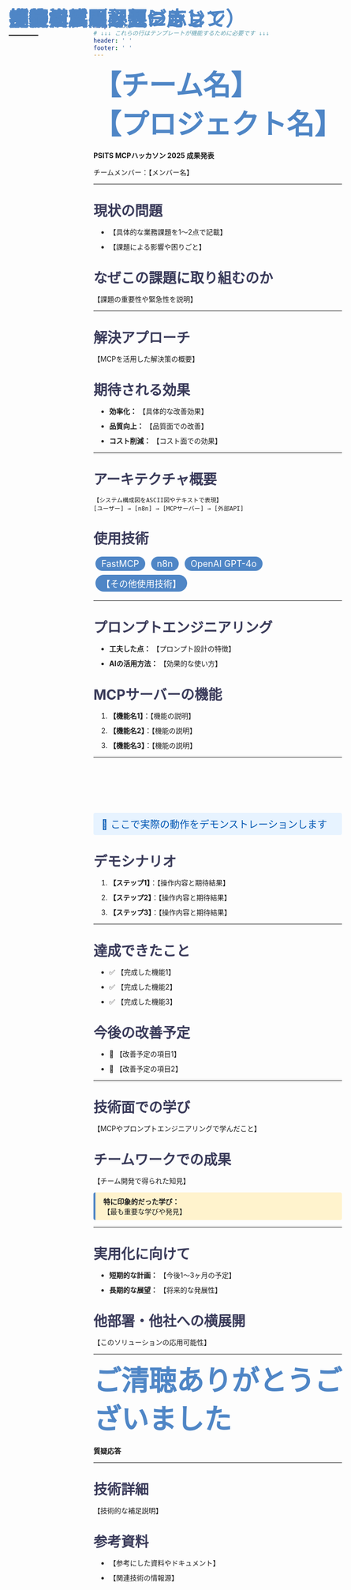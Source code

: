 ```yaml
---
marp: true
# ↓↓↓ これらの行はテンプレートが機能するために必要です ↓↓↓
header: ' '
footer: ' '
---
```


<style>
/* Google Fontsから日本語フォントを読み込み */
@import url('https://fonts.googleapis.com/css2?family=Noto+Sans+JP:wght@400;700&display=swap');

/* --- 色やフォントの基本設定 --- */
:root {
  --color-background: #f8f8f4;
  --color-foreground: #3a3b5a;
  --color-heading: #4f86c6;
  --color-hr: #000000;
  --font-default: 'Noto Sans JP', 'Hiragino Kaku Gothic ProN', 'Meiryo', sans-serif;
}

/* --- スライド全体のスタイル --- */
section {
  background-color: var(--color-background);
  color: var(--color-foreground);
  font-family: var(--font-default);
  font-weight: 400;
  box-sizing: border-box;
  border-bottom: 8px solid var(--color-hr);
  position: relative;
  line-height: 1.7;
  font-size: 22px;
  padding: 56px;
}
section:last-of-type {
  border-bottom: none;
}

/* --- 見出しのスタイル --- */
h1, h2, h3, h4, h5, h6 {
  font-weight: 700;
  color: var(--color-heading);
  margin: 0;
  padding: 0;
}

/* タイトルページ(h1)のスタイル */
h1 {
  font-size: 56px;
  line-height: 1.4;
  text-align: left;
}

/* 通常スライドのタイトル(##) */
h2 {
  position: absolute;
  top: 40px;
  left: 56px;
  right: 56px;
  font-size: 40px;
  padding-top: 0;
  padding-bottom: 16px;
}

/* h2の疑似要素(::after)を使って、短い線を実装 */
h2::after {
  content: '';
  position: absolute;
  left: 0;
  bottom: 8px;
  width: 60px;
  height: 2px;
  background-color: var(--color-hr);
}

/* h2と後続コンテンツの間のスペースを確保 */
h2 + * {
  margin-top: 112px;
}

/* サブ見出し (例: 目的, 目標) */
h3 {
  color: var(--color-foreground);
  font-size: 28px;
  margin-top: 32px;
  margin-bottom: 12px;
}

/* --- リストのスタイル --- */
ul, ol {
  padding-left: 32px;
}
li {
  margin-bottom: 10px;
}

/* フッターとして機能する、太い青いラインを実装 */
footer {
  font-size: 0;
  color: transparent;
  position: absolute;
  left: 56px;
  right: 56px;
  bottom: 40px;
  height: 8px;
  background-color: var(--color-heading);
}

/* ロゴの配置 */
header {
  font-size: 0;
  color: transparent;
  background-image: url('ロゴ.png');
  background-repeat: no-repeat;
  background-size: contain;
  background-position: top right;
  
  position: absolute;
  top: 40px;
  left: calc(100% - 180px - 56px);
  width: 180px;
  height: 50px;
}

/* --- 特別なクラス --- */
section.lead {
  border-bottom: 8px solid var(--color-hr);
}

/* タイトルページではフッターラインとロゴ(header)を非表示にする */
section.lead footer,
section.lead header {
  display: none;
}

section.lead h1 {
  margin-bottom: 24px;
}
section.lead p {
  font-size: 24px;
  color: var(--color-foreground);
}

/* MCPハッカソン用の追加スタイル */
.highlight {
  background-color: #fff3cd;
  padding: 8px 16px;
  border-radius: 4px;
  border-left: 4px solid var(--color-heading);
}

.demo-note {
  background-color: #e7f3ff;
  color: #0056b3;
  padding: 8px 16px;
  border-radius: 4px;
  font-size: 20px;
}

.tech-stack {
  display: inline-block;
  background-color: var(--color-heading);
  color: white;
  padding: 4px 12px;
  border-radius: 20px;
  font-size: 18px;
  margin: 4px;
}
</style>

# 【チーム名】
# 【プロジェクト名】

**PSITS MCPハッカソン 2025 成果発表**

チームメンバー：【メンバー名】

---

## 解決したい課題

### 現状の問題
- 【具体的な業務課題を1〜2点で記載】
- 【課題による影響や困りごと】

### なぜこの課題に取り組むのか
【課題の重要性や緊急性を説明】

---

## 提案するソリューション

### 解決アプローチ
【MCPを活用した解決策の概要】

### 期待される効果
- **効率化：** 【具体的な改善効果】
- **品質向上：** 【品質面での改善】
- **コスト削減：** 【コスト面での効果】

---

## 技術構成

### アーキテクチャ概要
```
【システム構成図をASCII図やテキストで表現】
[ユーザー] → [n8n] → [MCPサーバー] → [外部API]
```

### 使用技術
<span class="tech-stack">FastMCP</span>
<span class="tech-stack">n8n</span>
<span class="tech-stack">OpenAI GPT-4o</span>
<span class="tech-stack">【その他使用技術】</span>

---

## 実装のポイント

### プロンプトエンジニアリング
- **工夫した点：** 【プロンプト設計の特徴】
- **AIの活用方法：** 【効果的な使い方】

### MCPサーバーの機能
1. **【機能名1】**：【機能の説明】
2. **【機能名2】**：【機能の説明】
3. **【機能名3】**：【機能の説明】

---

## デモンストレーション

<div class="demo-note">
📱 ここで実際の動作をデモンストレーションします
</div>

### デモシナリオ
1. **【ステップ1】**：【操作内容と期待結果】
2. **【ステップ2】**：【操作内容と期待結果】
3. **【ステップ3】**：【操作内容と期待結果】

---

## 実装の成果

### 達成できたこと
- ✅ 【完成した機能1】
- ✅ 【完成した機能2】
- ✅ 【完成した機能3】

### 今後の改善予定
- 🔄 【改善予定の項目1】
- 🔄 【改善予定の項目2】

---

## 学んだこと・気づき

### 技術面での学び
【MCPやプロンプトエンジニアリングで学んだこと】

### チームワークでの成果
【チーム開発で得られた知見】

<div class="highlight">
<strong>特に印象的だった学び：</strong><br>
【最も重要な学びや発見】
</div>

---

## 今後の展開

### 実用化に向けて
- **短期的な計画：** 【今後1〜3ヶ月の予定】
- **長期的な展望：** 【将来的な発展性】

### 他部署・他社への横展開
【このソリューションの応用可能性】

---

# ご清聴ありがとうございました

**質疑応答**

---

## 補足資料（必要に応じて）

### 技術詳細
【技術的な補足説明】

### 参考資料
- 【参考にした資料やドキュメント】
- 【関連技術の情報源】
